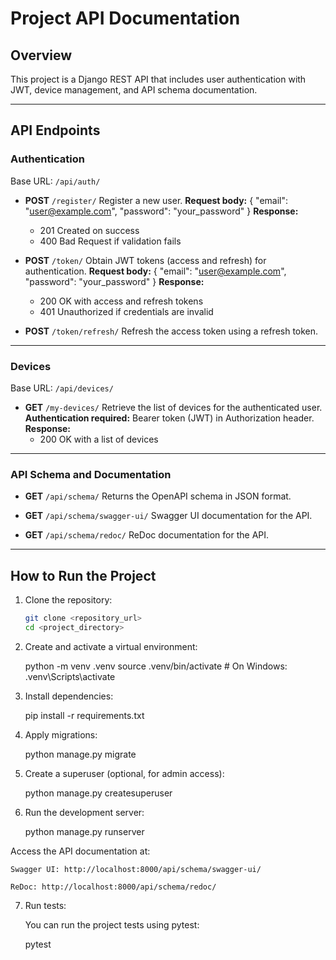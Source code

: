 # Project API Documentation

## Overview

This project is a Django REST API that includes user authentication with JWT, device management, and API schema documentation.

---

## API Endpoints

### Authentication

Base URL: `/api/auth/`

- **POST** `/register/`
  Register a new user.
  **Request body:**
  {
    "email": "user@example.com",
    "password": "your_password"
  }
  **Response:**
  - 201 Created on success
  - 400 Bad Request if validation fails

- **POST** `/token/`
  Obtain JWT tokens (access and refresh) for authentication.
  **Request body:**
  {
    "email": "user@example.com",
    "password": "your_password"
  }
  **Response:**
  - 200 OK with access and refresh tokens
  - 401 Unauthorized if credentials are invalid

- **POST** `/token/refresh/`
  Refresh the access token using a refresh token.

---

### Devices

Base URL: `/api/devices/`

- **GET** `/my-devices/`
  Retrieve the list of devices for the authenticated user.
  **Authentication required:** Bearer token (JWT) in Authorization header.
  **Response:**
  - 200 OK with a list of devices

---

### API Schema and Documentation

- **GET** `/api/schema/`
  Returns the OpenAPI schema in JSON format.

- **GET** `/api/schema/swagger-ui/`
  Swagger UI documentation for the API.

- **GET** `/api/schema/redoc/`
  ReDoc documentation for the API.

---

## How to Run the Project

1. Clone the repository:

   ```bash
   git clone <repository_url>
   cd <project_directory>

2. Create and activate a virtual environment:

    python -m venv .venv
    source .venv/bin/activate  # On Windows: .venv\Scripts\activate

3. Install dependencies:

    pip install -r requirements.txt

4. Apply migrations:

    python manage.py migrate

5. Create a superuser (optional, for admin access):

    python manage.py createsuperuser

6. Run the development server:

    python manage.py runserver

Access the API documentation at:

    Swagger UI: http://localhost:8000/api/schema/swagger-ui/

    ReDoc: http://localhost:8000/api/schema/redoc/

7. Run tests:

    You can run the project tests using pytest:

    pytest
